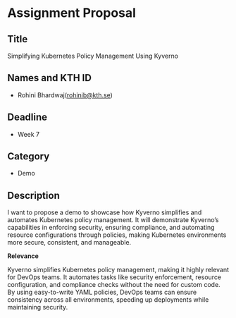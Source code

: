 # Assignment Proposal

## Title

Simplifying Kubernetes Policy Management Using Kyverno


## Names and KTH ID


- Rohini Bhardwaj(rohinib@kth.se)


## Deadline

- Week 7


## Category

- Demo


## Description
I want to propose a demo to showcase how Kyverno simplifies and automates Kubernetes policy management. It will demonstrate Kyverno’s capabilities in enforcing security, 
ensuring compliance, and automating resource configurations through policies, making Kubernetes environments more secure, consistent, and manageable.

**Relevance**

Kyverno simplifies Kubernetes policy management, making it highly relevant for DevOps teams. It automates tasks like security enforcement, resource configuration, 
and compliance checks without the need for custom code. By using easy-to-write YAML policies, DevOps teams can ensure consistency across all environments, speeding up deployments 
while maintaining security.

